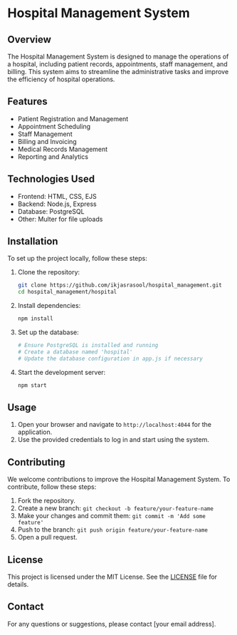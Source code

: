 # Hospital Management System

## Overview

The Hospital Management System is designed to manage the operations of a hospital, including patient records, appointments, staff management, and billing. This system aims to streamline the administrative tasks and improve the efficiency of hospital operations.

## Features

- Patient Registration and Management
- Appointment Scheduling
- Staff Management
- Billing and Invoicing
- Medical Records Management
- Reporting and Analytics

## Technologies Used

- Frontend: HTML, CSS, EJS
- Backend: Node.js, Express
- Database: PostgreSQL
- Other: Multer for file uploads

## Installation

To set up the project locally, follow these steps:

1. Clone the repository:
    ```bash
    git clone https://github.com/ikjasrasool/hospital_management.git
    cd hospital_management/hospital
    ```

2. Install dependencies:
    ```bash
    npm install
    ```

3. Set up the database:
    ```bash
    # Ensure PostgreSQL is installed and running
    # Create a database named 'hospital'
    # Update the database configuration in app.js if necessary
    ```

4. Start the development server:
    ```bash
    npm start
    ```

## Usage

1. Open your browser and navigate to `http://localhost:4044` for the application.
2. Use the provided credentials to log in and start using the system.

## Contributing

We welcome contributions to improve the Hospital Management System. To contribute, follow these steps:

1. Fork the repository.
2. Create a new branch: `git checkout -b feature/your-feature-name`
3. Make your changes and commit them: `git commit -m 'Add some feature'`
4. Push to the branch: `git push origin feature/your-feature-name`
5. Open a pull request.

## License

This project is licensed under the MIT License. See the [LICENSE](LICENSE) file for details.

## Contact

For any questions or suggestions, please contact [your email address].
